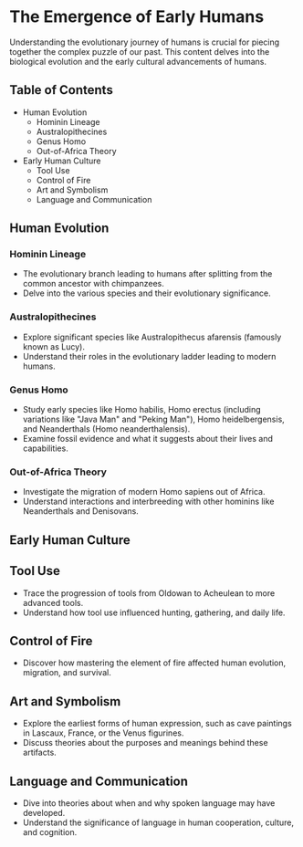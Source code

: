 # The Emergence of Early Humans

Understanding the evolutionary journey of humans is crucial for piecing together the complex puzzle of our past. This content delves into the biological evolution and the early cultural advancements of humans.

## Table of Contents
- Human Evolution
    - Hominin Lineage
    - Australopithecines
    - Genus Homo
    - Out-of-Africa Theory
- Early Human Culture
    - Tool Use
    - Control of Fire
    - Art and Symbolism
    - Language and Communication

## Human Evolution

### Hominin Lineage

- The evolutionary branch leading to humans after splitting from the common ancestor with chimpanzees.
- Delve into the various species and their evolutionary significance.

### Australopithecines

- Explore significant species like Australopithecus afarensis (famously known as Lucy).
- Understand their roles in the evolutionary ladder leading to modern humans.

### Genus Homo

- Study early species like Homo habilis, Homo erectus (including variations like "Java Man" and "Peking Man"), Homo heidelbergensis, and Neanderthals (Homo neanderthalensis).
- Examine fossil evidence and what it suggests about their lives and capabilities.

### Out-of-Africa Theory

- Investigate the migration of modern Homo sapiens out of Africa.
- Understand interactions and interbreeding with other hominins like Neanderthals and Denisovans.

## Early Human Culture

## Tool Use

- Trace the progression of tools from Oldowan to Acheulean to more advanced tools.
- Understand how tool use influenced hunting, gathering, and daily life.

## Control of Fire

- Discover how mastering the element of fire affected human evolution, migration, and survival.

## Art and Symbolism

- Explore the earliest forms of human expression, such as cave paintings in Lascaux, France, or the Venus figurines.
- Discuss theories about the purposes and meanings behind these artifacts.

## Language and Communication

- Dive into theories about when and why spoken language may have developed.
- Understand the significance of language in human cooperation, culture, and cognition.
